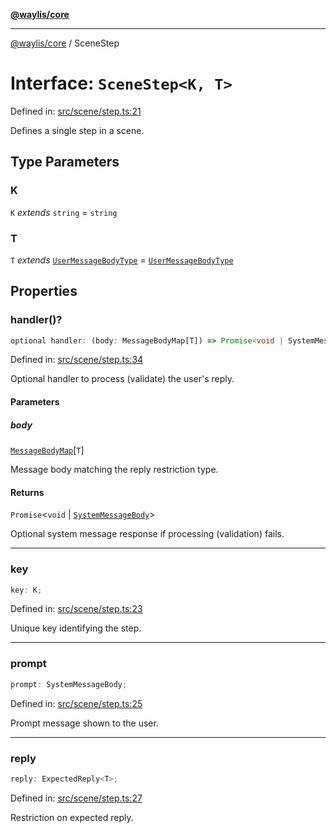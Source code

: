 [**@waylis/core**](../index.md)

***

[@waylis/core](../index.md) / SceneStep

# Interface: `SceneStep<K, T>`

Defined in: [src/scene/step.ts:21](https://github.com/waylis/core/blob/cf814abeb0d255c46b018529492ef3597811d428/src/scene/step.ts#L21)

Defines a single step in a scene.

## Type Parameters

### K

`K` *extends* `string` = `string`

### T

`T` *extends* [`UserMessageBodyType`](../type-aliases/UserMessageBodyType.md) = [`UserMessageBodyType`](../type-aliases/UserMessageBodyType.md)

## Properties

### handler()?

```ts
optional handler: (body: MessageBodyMap[T]) => Promise<void | SystemMessageBody>;
```

Defined in: [src/scene/step.ts:34](https://github.com/waylis/core/blob/cf814abeb0d255c46b018529492ef3597811d428/src/scene/step.ts#L34)

Optional handler to process (validate) the user's reply.

#### Parameters

##### body

[`MessageBodyMap`](../type-aliases/MessageBodyMap.md)\[`T`\]

Message body matching the reply restriction type.

#### Returns

`Promise`\<`void` \| [`SystemMessageBody`](../type-aliases/SystemMessageBody.md)\>

Optional system message response if processing (validation) fails.

***

### key

```ts
key: K;
```

Defined in: [src/scene/step.ts:23](https://github.com/waylis/core/blob/cf814abeb0d255c46b018529492ef3597811d428/src/scene/step.ts#L23)

Unique key identifying the step.

***

### prompt

```ts
prompt: SystemMessageBody;
```

Defined in: [src/scene/step.ts:25](https://github.com/waylis/core/blob/cf814abeb0d255c46b018529492ef3597811d428/src/scene/step.ts#L25)

Prompt message shown to the user.

***

### reply

```ts
reply: ExpectedReply<T>;
```

Defined in: [src/scene/step.ts:27](https://github.com/waylis/core/blob/cf814abeb0d255c46b018529492ef3597811d428/src/scene/step.ts#L27)

Restriction on expected reply.
